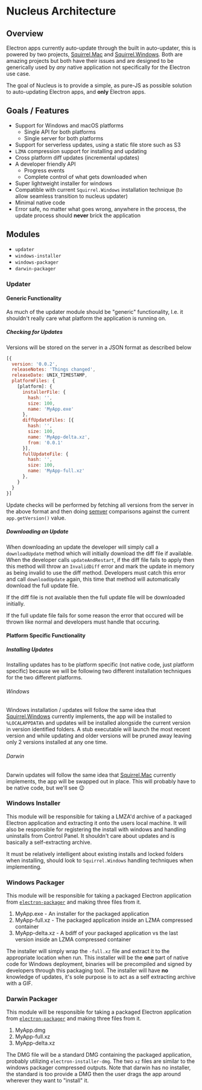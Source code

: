 # Nucleus Architecture

## Overview

Electron apps currently auto-update through the built in auto-updater, this is powered by two projects,
 [Squirrel.Mac]() and [Squirrel.Windows]().  Both are amazing projects but both have their issues and are designed to be generically used by *any* native application not specifically for the Electron use case.

The goal of Nucleus is to provide a simple, as pure-JS as possible solution to auto-updating Electron apps, and **only** Electron apps.

## Goals / Features

* Support for Windows and macOS platforms
  * Single API for both platforms
  * Single server for both platforms
* Support for serverless updates, using a static file store such as S3
* `LZMA` compression support for installing and updating
* Cross platform diff updates (incremental updates)
* A developer friendly API
  * Progress events
  * Complete control of what gets downloaded when
* Super lightweight installer for windows
* Compatible with current `Squirrel.Windows` installation technique (to allow seamless transition to nucleus updater)
* Minimal native code
* Error safe, no matter what goes wrong, anywhere in the process, the update process should **never** brick the application

## Modules

* `updater`
* `windows-installer`
* `windows-packager`
* `darwin-packager`

### Updater

#### Generic Functionality

As much of the updater module should be "generic" functionality, I.e. it shouldn't really care what platform the application is running on.

##### Checking for Updates

Versions will be stored on the server in a JSON format as described below

```js
[{
  version: '0.0.2',
  releaseNotes: 'Things changed',
  releaseDate: UNIX_TIMESTAMP,
  platformFiles: {
    [platform]: {
      installerFile: {
        hash: '',
        size: 100,
        name: 'MyApp.exe'
      },
      diffUpdateFiles: [{
        hash: '',
        size: 100,
        name: 'MyApp-delta.xz',
        from: '0.0.1'
      }],
      fullUpdateFile: {
        hash: '',
        size: 100,
        name: 'MyApp-full.xz'
      },
    }
  }
}]
```

Update checks will be performed by fetching all versions from the server in the above format and then doing [semver](http://semver.org/) comparisons against the current `app.getVersion()` value.

##### Downloading an Update

When downloading an update the developer will simply call a `downloadUpdate` method which will initially download the diff file if available.  When the developer calls `updateAndRestart`, if the diff file fails to apply then this method will throw an `InvalidDiff` error and mark the update in memory as being invalid to use the diff method. Developers must catch this error and call `downloadUpdate` again, this time that method will automatically download the full update file.

If the diff file is not available then the full update file will be downloaded initially.

If the full update file fails for some reason the error that occured will be thrown like normal and developers must handle that occuring.

#### Platform Specific Functionality

##### Installing Updates

Installing updates has to be platform specific (not native code, just platform specific) because we will be following two different installation techniques for the two different platforms.

###### Windows

Windows installation / updates will follow the same idea that [Squirrel.Windows]() currently implements, the app will be installed to `%LOCALAPPDATA%` and updates will be installed alongside the current version in version identified folders.  A stub executable will launch the most recent version and while updating and older versions will be pruned away leaving only 2 versions installed at any one time.

###### Darwin

Darwin updates will follow the same idea that [Squirrel.Mac]() currently implements, the app will be swapped out in place.  This will probably have to be native code, but we'll see 😉 

### Windows Installer

This module will be responsible for taking a LMZA'd archive of a packaged Electron application and extracting it onto the users local machine. It
will also be responsible for registering the install with windows and handling uninstalls from Control Panel.  It shouldn't care about updates and
is basically a self-extracting archive.

It must be relatively intelligent about existing installs and locked folders when installing, should look to `Squirrel.Windows` handling techniques when
implementing.

### Windows Packager

This module will be responsible for taking a packaged Electron application from [`electron-packager`]() and making three files from it.

1. MyApp.exe - An installer for the packaged application
2. MyApp-full.xz - The packaged application inside an LZMA compressed container
3. MyApp-delta.xz - A bdiff of your packaged application vs the last version inside an LZMA compressed container

The installer will simply wrap the `-full.xz` file and extract it to the appropriate location when run.  This installer will be the **one** part of native code for Windows deployment, binaries will be precompiled and signed by developers through this packaging tool.  The installer will have **no** knowledge of updates, it's sole purpose is to act as a self extracting archive with a GIF.

### Darwin Packager

This module will be responsible for taking a packaged Electron application from [`electron-packager`]() and making three files from it.

1. MyApp.dmg
2. MyApp-full.xz
3. MyApp-delta.xz

The DMG file will be a standard DMG containing the packaged application, probably utilizing `electron-installer-dmg`.  The two `xz` files are similar to the windows packager compressed outputs.   Note that darwin has no installer, the standard is too provide a DMG then the user drags the app around wherever they want to "install" it.